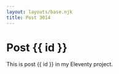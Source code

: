 ```yaml
---
layout: layouts/base.njk
title: Post 3014
---
```


# Post {{ id }}

This is post {{ id }} in my Eleventy project.
